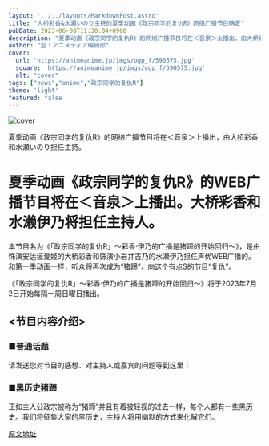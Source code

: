 ```yaml
---
layout: '../../layouts/MarkdownPost.astro'
title: "大桥彩香&水瀬いのり主持的夏季动画《政宗同学的复仇R》网络广播节目确定"
pubDate: 2023-06-08T11:30:04+0900
description: "夏季动画《政宗同学的复仇R》的网络广播节目将在＜音泉＞上播出，由大桥彩香和水瀬いのり担任主持。"
author: "超！アニメディア编辑部"
cover:
  url: 'https://animeanime.jp/imgs/ogp_f/590575.jpg'
  square: 'https://animeanime.jp/imgs/ogp_f/590575.jpg'
  alt: "cover"
tags: ["news","anime","政宗同学的复仇R"]
theme: 'light'
featured: false
---
```


![cover](https://animeanime.jp/imgs/ogp_f/590575.jpg)

夏季动画《政宗同学的复仇R》的网络广播节目将在＜音泉＞上播出，由大桥彩香和水瀬いのり担任主持。

# 夏季动画《政宗同学的复仇R》的WEB广播节目将在＜音泉＞上播出。大桥彩香和水濑伊乃将担任主持人。

本节目名为《「政宗同学的复仇R」～彩香·伊乃的广播是猪蹄的开始回归～》，是由饰演安达垣爱姬的大桥彩香和饰演小岩井吉乃的水濑伊乃担任声优WEB广播的。和第一季动画一样，听众将再次成为“猪蹄”，向这个有点S的节目“复仇”。

《「政宗同学的复仇R」～彩香·伊乃的广播是猪蹄的开始回归～》将于2023年7月2日开始每隔一周日曜日播出。

## <节目内容介绍>

### ■普通话题

请发送您对节目的感想、对主持人或嘉宾的问题等到这里！

### ■黑历史猪蹄

正如主人公政宗被称为“猪蹄”并且有着被轻视的过去一样，每个人都有一些黑历史。我们将征集大家的黑历史，主持人将用幽默的方式来化解它们。

  [原文地址](https://animeanime.jp/article/2023/06/08/77802.html)
